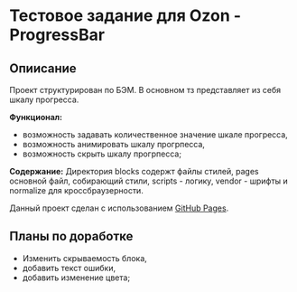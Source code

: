 # Тестовое задание для Ozon - ProgressBar

## Опиисание

Проект структурирован по БЭМ. В основном тз представляет из себя шкалу прогресса.

 **Функционал:**
* возможность задавать количественное значение шкале прогресса,
* возможность анимировать шкалу прогрпесса,
* возможность скрыть шкалу прогрпесса;

**Содержание:**
  Директория blocks содержт файлы стилей, pages основной файл, собирающий стили, scripts - логику, vendor - шрифты и normalize для кроссбраузерности.

Данный проект сделан с использованием [GitHub Pages](https://kingofteall.github.io/ProgressBar/).

## Планы по доработке

* Изменить скрываемость блока,
* добавить текст ошибки,
* добавить изменение цвета;
